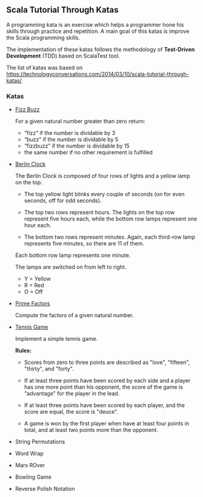 ## Scala Tutorial Through Katas

A programming kata is an exercise which helps a programmer hone his skills through practice and repetition. 
A main goal of this katas is improve the Scala programming skills.

The implementation of these katas follows the methodology of **Test-Driven Development** (TDD) based on ScalaTest tool.

The list of katas was based on https://technologyconversations.com/2014/03/10/scala-tutorial-through-katas/

### Katas

- [Fizz Buzz](src/main/scala/FizzBuzzKata.scala)
  
  For a given natural number greater than zero return:
    - “fizz” if the number is dividable by 3
    - “buzz” if the number is dividable by 5
    - “fizzbuzz” if the number is dividable by 15
    - the same number if no other requirement is fulfilled
    

- [Berlin Clock](src/main/scala/BerlinClockKata.scala)
  
    The Berlin Clock is composed of four rows of lights and a yellow lamp on the top.
    - The top yellow light blinks every couple of seconds (on for even seconds, off for odd seconds). 
      
    - The top two rows represent hours. The lights on the top row represent five hours each, while the bottom row lamps
    represent one hour each.
    - The bottom two rows represent minutes. Again, each third-row lamp represents five minutes, so there are 11 of them.
    
    Each bottom row lamp represents one minute.
    
    The lamps are switched on from left to right. 
    - Y = Yellow
    - R = Red
    - O = Off
  

- [Prime Factors](src/main/scala/PrimeFactorsKata.scala)
  
    Compute the factors of a given natural number.


- [Tennis Game](src/main/scala/TennisGameKata.scala)
  
    Implement a simple tennis game.
    
  **Rules:**
  - Scores from zero to three points are described as "love", "fifteen", "thirty", and "forty".
  - If at least three points have been scored by each side and a player has one more point than
      his opponent, the score of the game is "advantage" for the player in the lead.
    
  - If at least three points have been scored by each player, and the score are equal, the score
      is "deuce".
    
  - A game is won by the first player when have at least four points in total, and at least two points
      more than the opponent.


- String Permutations
- Word Wrap
- Mars ROver
- Bowling Game
- Reverse Polish Notation

